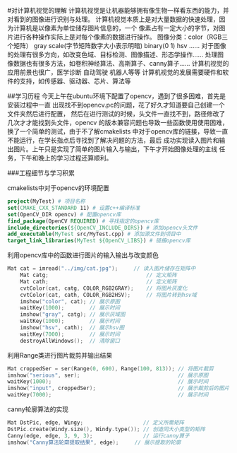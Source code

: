 #对计算机视觉的理解
计算机视觉是让机器能够拥有像生物一样看东西的能力，并对看到的图像进行识别与处理。
计算机视觉本质上是对大量数据的快速处理，因为计算机是以像素为单位储存图片信息的，一个
像素占有一定大小的字节，对图片进行各种操作实际上是对每个像素的数据进行操作。
图像分类：color（RGB三个矩阵） gray scale(字节矩阵数字大小表示明暗) binary(0 1)  hsv ......
对于图像的处理有很多方向，如改变色域、目标检测、图像描述、形态学操作......
处理图像数据也有很多方法，如卷积神经算法、高斯算子、canny算子......
计算机视觉的应用前景也很广，医学诊断 自动驾驶 机器人等等
计算机视觉的发展需要硬件和软件的支持，如传感器、驱动器、芯片、算法等


##学习历程
今天上午在ubuntu环境下配置了opencv，遇到了很多困难，首先是安装过程中一直
出现找不到opencv.pc的问题，花了好久才知道要自己创建一个文件夹然后进行配置，
然后在进行测试的时候，头文件一直找不到，路径修改了几次才才能找到头文件，opencv
的版本兼容问题也导致一些函数使用使用困难，换了一个简单的测试，由于不了解cmakelists
中对于opencv库的链接，导致一直不能运行，在学长指点后寻找到了解决问题的方法，最后
成功实现读入图片和输出图片。上午只是实现了简单的图片输入与输出，下午才开始图像处理的主线
任务，下午和晚上的学习过程还算顺利。


###工程细节与学习积累

cmakelists中对于opencv的环境配置
```cmake
project(MyTest) # 项目名称
set(CMAKE_CXX_STANDARD 11) # 设置c++编译标准
set(OpenCV_DIR opencv) # 配置opencv库
find_package(OpenCV REQUIRED) # 寻找指定的opencv库
include_directories(${OpenCV_INCLUDE_DIRS}) # 添加opencv头文件
add_executable(MyTest src/MyTest.cpp) # 添加源文件到项目中
target_link_libraries(MyTest ${OpenCV_LIBS}) # 链接opencv库
```


利用opencv库中的函数进行图片的输入输出与改变颜色
```c++
Mat cat = imread("../img/cat.jpg");     // 读入图片储存在矩阵中
    Mat catg;                               // 定义矩阵
    Mat cath;                               // 定义矩阵
    cvtColor(cat, catg, COLOR_RGB2GRAY);    // 将图片灰度化
    cvtColor(cat, cath, COLOR_RGB2HSV);     // 将图片转到hsv域
    imshow("color", cat); // 展示原图
    waitKey(1000);        // 展示时间
    imshow("gray", catg); // 展示灰域图
    waitKey(1000);        // 展示时间
    imshow("hsv", cath);  // 展示hsv图
    waitKey(7000);        // 展示时间
    destroyAllWindows();  // 清除窗口
```


利用Range类进行图片裁剪并输出结果
```c++
Mat croppedSer = ser(Range(0, 600), Range(100, 813)); // 将图片裁剪
imshow("serious", ser);                               // 展示原图
waitKey(1000);                                        // 展示时间
imshow("input", croppedSer);                          // 展示裁剪后的图片
waitKey(7000);                                        // 展示时间
```


canny轮廓算法的实现
```c++
Mat DstPic, edge, Wingy;                   // 定义所需矩阵
DstPic.create(Windy.size(), Windy.type()); // 创造同大小类型的矩阵
Canny(edge, edge, 3, 9, 3);                // 运行canny算子
imshow("Canny算法轮廓提取结果", edge);     // 展示提取的轮廓
```